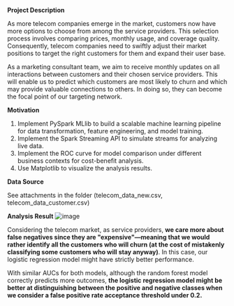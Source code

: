 **Project Description**

As more telecom companies emerge in the market, customers now have more options to choose from among the service providers. This selection process involves comparing prices, monthly usage, and coverage quality.
Consequently, telecom companies need to swiftly adjust their market positions to target the right customers for them and expand their user base.

As a marketing consultant team, we aim to receive monthly updates on all interactions between customers and their chosen service providers. This will enable us to predict which customers are most likely to churn and which may provide valuable connections to others. In doing so, they can become the focal point of our targeting network.

**Motivation**

1. Implement PySpark MLlib to build a scalable machine learning pipeline for data transformation, feature engineering, and model training.
2. Implement the Spark Streaming API to simulate streams for analyzing live data.
3. Implement the ROC curve for model comparison under different business contexts for cost-benefit analysis.
4. Use Matplotlib to visualize the analysis results.

**Data Source**

See attachments in the folder (telecom_data_new.csv, telecom_data_customer.csv)


**Analysis Result**
![image](https://github.com/legendyen/SungJen_DS_Projects/assets/20420765/0bf50734-7707-47d3-9870-4f25c2b2d9ec)

Considering the telecom market, as service providers, **we care more about false negatives since they are "expensive"—meaning that we would rather identify all the customers who will churn (at the cost of mistakenly classifying some customers who will stay anyway)**. In this case, our logistic regression model might have strictly better performance.

With similar AUCs for both models, although the random forest model correctly predicts more outcomes, **the logistic regression model might be better at distinguishing between the positive and negative classes when we consider a false positive rate acceptance threshold under 0.2.**
